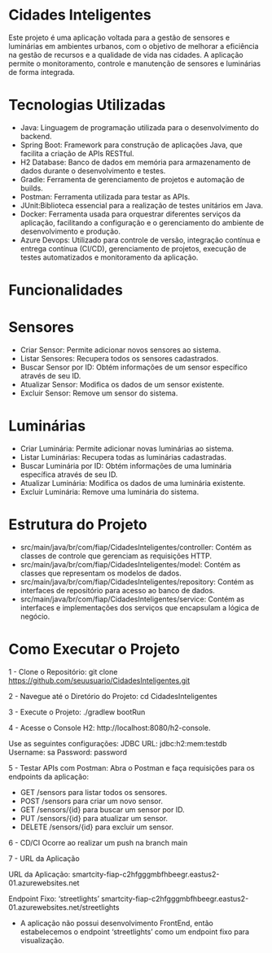 # Cidades Inteligentes
Este projeto é uma aplicação voltada para a gestão de sensores e luminárias em ambientes urbanos, com o objetivo de melhorar a eficiência na gestão de recursos e a qualidade de vida nas cidades. A aplicação permite o monitoramento, controle e manutenção de sensores e luminárias de forma integrada.

# Tecnologias Utilizadas
- Java: Linguagem de programação utilizada para o desenvolvimento do backend.
- Spring Boot: Framework para construção de aplicações Java, que facilita a criação de APIs RESTful.
- H2 Database: Banco de dados em memória para armazenamento de dados durante o desenvolvimento e testes.
- Gradle: Ferramenta de gerenciamento de projetos e automação de builds.
- Postman: Ferramenta utilizada para testar as APIs.
- JUnit:Biblioteca essencial para a realização de testes unitários em Java.
- Docker:  Ferramenta usada para orquestrar diferentes serviços da aplicação, facilitando a configuração e o gerenciamento do ambiente de desenvolvimento e produção. 
- Azure Devops: Utilizado para controle de versão, integração contínua e entrega contínua (CI/CD), gerenciamento de projetos, execução de testes automatizados e monitoramento da aplicação.

# Funcionalidades
# Sensores
- Criar Sensor: Permite adicionar novos sensores ao sistema.
- Listar Sensores: Recupera todos os sensores cadastrados.
- Buscar Sensor por ID: Obtém informações de um sensor específico através de seu ID.
- Atualizar Sensor: Modifica os dados de um sensor existente.
- Excluir Sensor: Remove um sensor do sistema.

# Luminárias
- Criar Luminária: Permite adicionar novas luminárias ao sistema.
- Listar Luminárias: Recupera todas as luminárias cadastradas.
- Buscar Luminária por ID: Obtém informações de uma luminária específica através de seu ID.
- Atualizar Luminária: Modifica os dados de uma luminária existente.
- Excluir Luminária: Remove uma luminária do sistema.

# Estrutura do Projeto
- src/main/java/br/com/fiap/CidadesInteligentes/controller: Contém as classes de controle que gerenciam as requisições HTTP.
- src/main/java/br/com/fiap/CidadesInteligentes/model: Contém as classes que representam os modelos de dados.
- src/main/java/br/com/fiap/CidadesInteligentes/repository: Contém as interfaces de repositório para acesso ao banco de dados.
- src/main/java/br/com/fiap/CidadesInteligentes/service: Contém as interfaces e implementações dos serviços que encapsulam a lógica de negócio.

# Como Executar o Projeto
1 - Clone o Repositório:
git clone https://github.com/seuusuario/CidadesInteligentes.git

2 - Navegue até o Diretório do Projeto:
cd CidadesInteligentes

3 - Execute o Projeto:
./gradlew bootRun

4 - Acesse o Console H2:
http://localhost:8080/h2-console.

Use as seguintes configurações:
JDBC URL: jdbc:h2:mem:testdb
Username: sa
Password: password

5 - Testar APIs com Postman:
Abra o Postman e faça requisições para os endpoints da aplicação:
- GET /sensors para listar todos os sensores.
- POST /sensors para criar um novo sensor.
- GET /sensors/{id} para buscar um sensor por ID.
- PUT /sensors/{id} para atualizar um sensor.
- DELETE /sensors/{id} para excluir um sensor.

6 - CD/CI
Ocorre ao realizar um push na branch main

7 - URL da Aplicação

URL da Aplicação: smartcity-fiap-c2hfgggmbfhbeegr.eastus2-01.azurewebsites.net

Endpoint Fixo: ‘streetlights’
smartcity-fiap-c2hfgggmbfhbeegr.eastus2-01.azurewebsites.net/streetlights

- A aplicação não possui desenvolvimento FrontEnd, então estabelecemos o endpoint ‘streetlights’ como um endpoint fixo para visualização.



